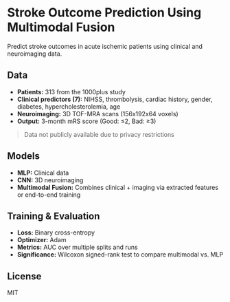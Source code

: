 # Stroke Outcome Prediction Using Multimodal Fusion

Predict stroke outcomes in acute ischemic patients using clinical and neuroimaging data.

## Data
- **Patients:** 313 from the 1000plus study  
- **Clinical predictors (7):** NIHSS, thrombolysis, cardiac history, gender, diabetes, hypercholesterolemia, age  
- **Neuroimaging:** 3D TOF-MRA scans (156x192x64 voxels)  
- **Output:** 3-month mRS score (Good: ≤2, Bad: ≥3)  
> Data not publicly available due to privacy restrictions

## Models
- **MLP:** Clinical data  
- **CNN:** 3D neuroimaging  
- **Multimodal Fusion:** Combines clinical + imaging via extracted features or end-to-end training

## Training & Evaluation
- **Loss:** Binary cross-entropy  
- **Optimizer:** Adam  
- **Metrics:** AUC over multiple splits and runs  
- **Significance:** Wilcoxon signed-rank test to compare multimodal vs. MLP  

## License
MIT
